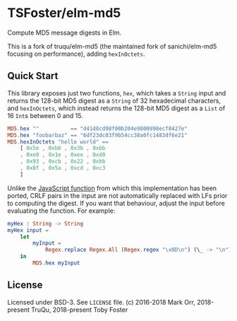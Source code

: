 # TSFoster/elm-md5

Compute MD5 message digests in Elm.

This is a fork of truqu/elm-md5 (the maintained fork of sanichi/elm-md5 focusing on performance), adding `hexInOctets`.

## Quick Start

This library exposes just two functions, `hex`, which takes a `String` input and returns the 128-bit MD5
digest as a `String` of 32 hexadecimal characters, and `hexInOctets`, which instead returns the 128-bit
MD5 digest as a `List` of 16 `Int`s between 0 and 15.

```elm
MD5.hex ""          == "d41d8cd98f00b204e9800998ecf8427e"
MD5.hex "foobarbaz" == "6df23dc03f9b54cc38a0fc1483df6e21"
MD5.hexInOctets "hello world" ==
    [ 0x5e , 0xb6 , 0x3b , 0xbb
    , 0xe0 , 0x1e , 0xee , 0xd0
    , 0x93 , 0xcb , 0x22 , 0xbb
    , 0x8f , 0x5a , 0xcd , 0xc3
    ]
```

Unlike the [JavaScript function](https://css-tricks.com/snippets/javascript/javascript-md5/) from which this
implementation has been ported, CRLF pairs in the input are not automatically replaced with LFs prior to computing
the digest. If you want that behaviour, adjust the input before evaluating the function. For example:

```elm
myHex : String -> String
myHex input =
    let
        myInput =
            Regex.replace Regex.All (Regex.regex "\x0D\n") (\_ -> "\n") input
    in
        MD5.hex myInput
```

## License

Licensed under BSD-3. See `LICENSE` file. (c) 2016-2018 Mark Orr, 2018-present TruQu, 2018-present Toby Foster
